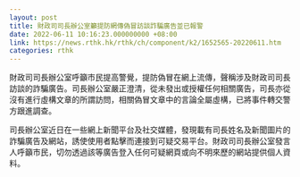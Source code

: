 ```yaml
---
layout: post
title: 財政司司長辦公室籲提防網傳偽冒訪談詐騙廣告並已報警
date: 2022-06-11 10:16:23.000000000 +08:00
link: https://news.rthk.hk/rthk/ch/component/k2/1652565-20220611.htm
categories: rthk
---
```


財政司司長辦公室呼籲市民提高警覺，提防偽冒在網上流傳，聲稱涉及財政司司長訪談的詐騙廣告。司長辦公室嚴正澄清，從未發出或授權任何相關廣告，司長亦從沒有進行虛構文章的所謂訪問，相關偽冒文章中的言論全屬虛構，已將事件轉交警方跟進調查。

司長辦公室近日在一些網上新聞平台及社交媒體，發現載有司長姓名及新聞圖片的詐騙廣告及網站，誘使使用者點擊而連接到可疑交易平台。財政司司長辦公室發言人呼籲市民，切勿透過該等廣告登入任何可疑網頁或向不明來歷的網站提供個人資料。

